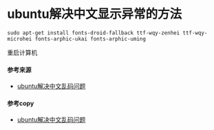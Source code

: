 # ubuntu解决中文显示异常的方法

```shell
sudo apt-get install fonts-droid-fallback ttf-wqy-zenhei ttf-wqy-microhei fonts-arphic-ukai fonts-arphic-uming
```

重启计算机



#### 参考来源

* [ubuntu解决中文乱码问题](http://www.enningxie.com/2017/11/24/%E8%A7%A3%E5%86%B3ubuntu%E7%9A%84%E4%B8%AD%E6%96%87%E4%B9%B1%E7%A0%81%E9%97%AE%E9%A2%98/)



#### 参考copy

* [ubuntu解决中文乱码问题](./doc-copy/ubuntu中文乱码/index.html)
